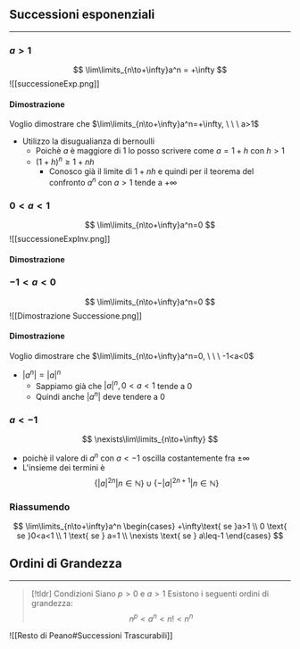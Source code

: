 ## Successioni esponenziali
- - -
### $a>1$
$$
\lim\limits_{n\to+\infty}a^n = +\infty
$$
![[successioneExp.png]]

#### Dimostrazione
Voglio dimostrare che $\lim\limits_{n\to+\infty}a^n=+\infty, \ \ \ a>1$
- Utilizzo la disugualianza di bernoulli
	- Poichè $a$ è maggiore di $1$ lo posso scrivere come $a=1+h$ con $h>1$
	- $(1+h)^n\geq 1+nh$
		- Conosco già il limite di $1+nh$ e quindi per il teorema del confronto $a^n$ con $a>1$ tende a $+\infty$
### $0<a<1$
$$
\lim\limits_{n\to+\infty}a^n=0
$$
![[successioneExpInv.png]]

#### Dimostrazione


### $-1<a<0$
$$
\lim\limits_{n\to+\infty}a^n=0
$$
![[Dimostrazione Successione.png]]

#### Dimostrazione
Voglio dimostrare che $\lim\limits_{n\to+\infty}a^n=0, \ \ \ -1<a<0$
- $|a^n|=|a|^n$
	- Sappiamo già che $|a|^n, 0<a<1$ tende a $0$
	- Quindi anche $|a^n|$ deve tendere a $0$
### $a<-1$
$$
\nexists\lim\limits_{n\to+\infty}
$$
- poichè il valore di $a^n$ con $a<-1$ oscilla costantemente fra $\pm\infty$
- L'insieme dei termini è
$$
\{|a|^{2n}|n\in\mathbb{N}\}\cup\{-|a|^{2n+1}|n\in\mathbb{N}\}
$$
### Riassumendo
$$
\lim\limits_{n\to+\infty}a^n \begin{cases}
+\infty\text{ se }a>1 \\
0 \text{ se }0<a<1 \\
1 \text{ se } a=1 \\
\nexists \text{ se } a\leq-1
\end{cases}
$$
## Ordini di Grandezza
---
>[!tldr] Condizioni
>Siano $p>0$ e $a>1$
>Esistono i seguenti ordini di grandezza:
>$$n^p<a^n<n!<n^n$$

![[Resto di Peano#Successioni Trascurabili]]